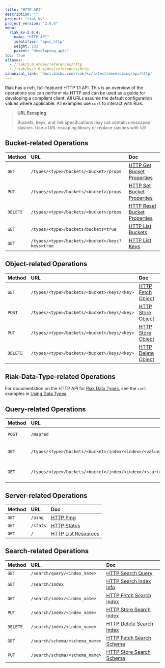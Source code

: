 ```yaml
---
title: "HTTP API"
description: ""
project: "riak_kv"
project_version: "2.0.4"
menu:
  riak_kv-2.0.4:
    name: "HTTP API"
    identifier: "apis_http"
    weight: 102
    parent: "developing_apis"
toc: true
aliases:
  - /riak/2.0.4/dev/references/http
  - /riak/kv/2.0.4/dev/references/http
canonical_link: "docs.basho.com/riak/kv/latest/developing/api/http"
---
```


Riak has a rich, full-featured HTTP 1.1 API. This is an overview of the
operations you can perform via HTTP and can be used as a guide for
developing a compliant client. All URLs assume the default configuration
values where applicable. All examples use `curl` to interact with Riak.

> **URL Escaping**
>
> Buckets, keys, and link specifications may not contain unescaped
slashes. Use a URL-escaping library or replace slashes with `%2F`.

## Bucket-related Operations

Method | URL | Doc
:------|:----|:---
`GET` | `/types/<type>/buckets/<bucket>/props` | [HTTP Get Bucket Properties](/riak/kv/2.0.4/developing/api/http/get-bucket-props)
`PUT` | `/types/<type>/buckets/<bucket>/props` | [HTTP Set Bucket Properties](/riak/kv/2.0.4/developing/api/http/set-bucket-props)
`DELETE` | `/types/<type>/buckets/<bucket>/props` | [HTTP Reset Bucket Properties](/riak/kv/2.0.4/developing/api/http/reset-bucket-props)
`GET` | `/types/<type>/buckets?buckets=true` | [HTTP List Buckets](/riak/kv/2.0.4/developing/api/http/list-buckets)
`GET` | `/types/<type>/buckets/<bucket>/keys?keys=true` | [HTTP List Keys](/riak/kv/2.0.4/developing/api/http/list-keys)

## Object-related Operations

Method | URL | Doc
:------|:----|:---
`GET` | `/types/<type>/buckets/<bucket>/keys/<key>` | [HTTP Fetch Object](/riak/kv/2.0.4/developing/api/http/fetch-object)
`POST` | `/types/<type>/buckets/<bucket>/keys/<key>` | [HTTP Store Object](/riak/kv/2.0.4/developing/api/http/store-object)
`PUT` | `/types/<type>/buckets/<bucket>/keys/<key>` | [HTTP Store Object](/riak/kv/2.0.4/developing/api/http/store-object)
`DELETE` | `/types/<type>/buckets/<bucket>/keys/<key>` | [HTTP Delete Object](/riak/kv/2.0.4/developing/api/http/delete-object)

## Riak-Data-Type-related Operations

For documentation on the HTTP API for [Riak Data Types](/riak/kv/2.0.4/learn/concepts/crdts),
see the `curl` examples in [Using Data Types](/riak/kv/2.0.4/developing/data-types).

## Query-related Operations

Method | URL | Doc
:------|:----|:---
`POST` | `/mapred` | [HTTP MapReduce](/riak/kv/2.0.4/developing/api/http/mapreduce)
`GET` | `/types/<type>/buckets/<bucket>/index/<index>/<value>` | [HTTP Secondary Indexes](/riak/kv/2.0.4/developing/api/http/secondary-indexes)
`GET` | `/types/<type>/buckets/<bucket>/index/<index>/<start>/<end>` | [HTTP Secondary Indexes](/riak/kv/2.0.4/developing/api/http/secondary-indexes)

## Server-related Operations

Method | URL | Doc
:------|:----|:---
`GET` | `/ping` | [HTTP Ping](/riak/kv/2.0.4/developing/api/http/ping)
`GET` | `/stats` | [HTTP Status](/riak/kv/2.0.4/developing/api/http/status)
`GET` | `/` | [HTTP List Resources](/riak/kv/2.0.4/developing/api/http/list-resources)

## Search-related Operations

Method | URL | Doc
:------|:----|:---
`GET` | `/search/query/<index_name>` | [HTTP Search Query](/riak/kv/2.0.4/developing/api/http/search-query)
`GET` | `/search/index` | [HTTP Search Index Info](/riak/kv/2.0.4/developing/api/http/search-index-info)
`GET` | `/search/index/<index_name>` | [HTTP Fetch Search Index](/riak/kv/2.0.4/developing/api/http/fetch-search-index)
`PUT` | `/search/index/<index_name>` | [HTTP Store Search Index](/riak/kv/2.0.4/developing/api/http/store-search-index)
`DELETE` | `/search/index/<index_name>` | [HTTP Delete Search Index](/riak/kv/2.0.4/developing/api/http/delete-search-index)
`GET` | `/search/schema/<schema_name>` | [HTTP Fetch Search Schema](/riak/kv/2.0.4/developing/api/http/fetch-search-schema)
`PUT` | `/search/schema/<schema_name>` | [HTTP Store Search Schema](/riak/kv/2.0.4/developing/api/http/store-search-schema)
